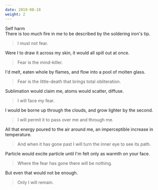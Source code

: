 ```yaml
---
date: 2019-08-18
weight: 2
---
```


<div class="cw">Self harm</div>

<div class="verse">There is too much fire in me
    to be described by the soldering iron's tip.</div>

> I must not fear.

<div class="verse">Were I to draw it across my skin,
    it would all spill out at once.</div>

> Fear is the mind-killer.

<div class="verse">I'd melt, eaten whole by flames,
    and flow into a pool of molten glass.</div>

> Fear is the little-death that brings total obliteration.

<div class="verse">Sublimation would claim me,
    atoms would scatter, diffuse.</div>

> I will face my fear.

<div class="verse">I would be borne up through the clouds,
    and grow lighter by the second.</div>

> I will permit it to pass over me and through me.

<div class="verse">All that energy poured to the air around me,
    an imperceptible increase in temperature.</div>

> And when it has gone past I will turn the inner eye to see its path.

<div class="verse">Particle would excite particle
    until I'm felt only as warmth on your face.</div>

> Where the fear has gone there will be nothing.

<div class="verse">But even that would not be enough.</div>

> Only I will remain.
